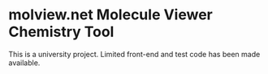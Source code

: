 # molview.net Molecule Viewer Chemistry Tool
This is a university project. Limited front-end and test code has been made available.
